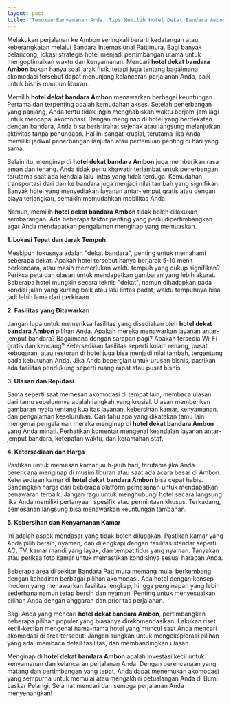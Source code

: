 ```yaml
---
layout: post
title: "Temukan Kenyamanan Anda: Tips Memilih Hotel Dekat Bandara Ambon"
---
```


Melakukan perjalanan ke Ambon seringkali berarti kedatangan atau keberangkatan melalui Bandara Internasional Pattimura. Bagi banyak pelancong, lokasi strategis hotel menjadi pertimbangan utama untuk mengoptimalkan waktu dan kenyamanan. Mencari **hotel dekat bandara Ambon** bukan hanya soal jarak fisik, tetapi juga tentang bagaimana akomodasi tersebut dapat menunjang kelancaran perjalanan Anda, baik untuk bisnis maupun liburan.

Memilih **hotel dekat bandara Ambon** menawarkan berbagai keuntungan. Pertama dan terpenting adalah kemudahan akses. Setelah penerbangan yang panjang, Anda tentu tidak ingin menghabiskan waktu berjam-jam lagi untuk mencapai akomodasi. Dengan menginap di hotel yang berdekatan dengan bandara, Anda bisa beristirahat sejenak atau langsung melanjutkan aktivitas tanpa penundaan. Hal ini sangat krusial, terutama jika Anda memiliki jadwal penerbangan lanjutan atau pertemuan penting di hari yang sama.

Selain itu, menginap di **hotel dekat bandara Ambon** juga memberikan rasa aman dan tenang. Anda tidak perlu khawatir terlambat untuk penerbangan, terutama saat ada kendala lalu lintas yang tidak terduga. Kemudahan transportasi dari dan ke bandara juga menjadi nilai tambah yang signifikan. Banyak hotel yang menyediakan layanan antar-jemput gratis atau dengan biaya terjangkau, semakin memudahkan mobilitas Anda.

Namun, memilih **hotel dekat bandara Ambon** tidak boleh dilakukan sembarangan. Ada beberapa faktor penting yang perlu dipertimbangkan agar Anda mendapatkan pengalaman menginap yang memuaskan.

**1. Lokasi Tepat dan Jarak Tempuh**

Meskipun fokusnya adalah "dekat bandara", penting untuk memahami seberapa dekat. Apakah hotel tersebut hanya berjarak 5-10 menit berkendara, atau masih memerlukan waktu tempuh yang cukup signifikan? Periksa peta dan ulasan untuk mendapatkan gambaran yang lebih akurat. Beberapa hotel mungkin secara teknis "dekat", namun dihadapkan pada kondisi jalan yang kurang baik atau lalu lintas padat, waktu tempuhnya bisa jadi lebih lama dari perkiraan.

**2. Fasilitas yang Ditawarkan**

Jangan lupa untuk memeriksa fasilitas yang disediakan oleh **hotel dekat bandara Ambon** pilihan Anda. Apakah mereka menawarkan layanan antar-jemput bandara? Bagaimana dengan sarapan pagi? Apakah tersedia Wi-Fi gratis dan kencang? Ketersediaan fasilitas seperti kolam renang, pusat kebugaran, atau restoran di hotel juga bisa menjadi nilai tambah, tergantung pada kebutuhan Anda. Jika Anda bepergian untuk urusan bisnis, pastikan ada fasilitas pendukung seperti ruang rapat atau pusat bisnis.

**3. Ulasan dan Reputasi**

Sama seperti saat memesan akomodasi di tempat lain, membaca ulasan dari tamu sebelumnya adalah langkah yang krusial. Ulasan memberikan gambaran nyata tentang kualitas layanan, kebersihan kamar, kenyamanan, dan pengalaman keseluruhan. Cari tahu apa yang dikatakan tamu lain mengenai pengalaman mereka menginap di **hotel dekat bandara Ambon** yang Anda minati. Perhatikan komentar mengenai keandalan layanan antar-jemput bandara, ketepatan waktu, dan keramahan staf.

**4. Ketersediaan dan Harga**

Pastikan untuk memesan kamar jauh-jauh hari, terutama jika Anda berencana menginap di musim liburan atau saat ada acara besar di Ambon. Ketersediaan kamar di **hotel dekat bandara Ambon** bisa cepat habis. Bandingkan harga dari beberapa platform pemesanan untuk mendapatkan penawaran terbaik. Jangan ragu untuk menghubungi hotel secara langsung jika Anda memiliki pertanyaan spesifik atau permintaan khusus. Terkadang, pemesanan langsung bisa menawarkan keuntungan tambahan.

**5. Kebersihan dan Kenyamanan Kamar**

Ini adalah aspek mendasar yang tidak boleh dilupakan. Pastikan kamar yang Anda pilih bersih, nyaman, dan dilengkapi dengan fasilitas standar seperti AC, TV, kamar mandi yang layak, dan tempat tidur yang nyaman. Tanyakan atau periksa foto kamar untuk memastikan kondisinya sesuai harapan Anda.

Beberapa area di sekitar Bandara Pattimura memang mulai berkembang dengan kehadiran berbagai pilihan akomodasi. Ada hotel dengan konsep modern yang menawarkan fasilitas lengkap, hingga penginapan yang lebih sederhana namun tetap bersih dan nyaman. Penting untuk menyesuaikan pilihan Anda dengan anggaran dan prioritas perjalanan.

Bagi Anda yang mencari **hotel dekat bandara Ambon**, pertimbangkan beberapa pilihan populer yang biasanya direkomendasikan. Lakukan riset kecil-kecilan mengenai nama-nama hotel yang muncul saat Anda mencari akomodasi di area tersebut. Jangan sungkan untuk mengeksplorasi pilihan yang ada, membaca detail fasilitas, dan membandingkan ulasan.

Menginap di **hotel dekat bandara Ambon** adalah investasi kecil untuk kenyamanan dan kelancaran perjalanan Anda. Dengan perencanaan yang matang dan pertimbangan yang tepat, Anda dapat menemukan akomodasi yang sempurna untuk memulai atau mengakhiri petualangan Anda di Bumi Laskar Pelangi. Selamat mencari dan semoga perjalanan Anda menyenangkan!

